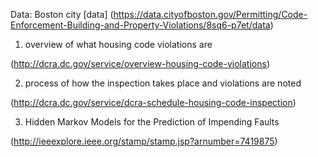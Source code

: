 Data: Boston city [data] (https://data.cityofboston.gov/Permitting/Code-Enforcement-Building-and-Property-Violations/8sq6-p7et/data)

1. overview of what housing code violations are

(http://dcra.dc.gov/service/overview-housing-code-violations)

2. process of how the inspection takes place and violations are noted

(http://dcra.dc.gov/service/dcra-schedule-housing-code-inspection)

3. Hidden Markov Models for the Prediction of Impending Faults

(http://ieeexplore.ieee.org/stamp/stamp.jsp?arnumber=7419875)
